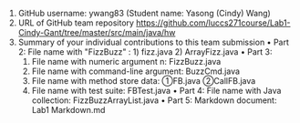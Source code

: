 1. GitHub username: ywang83    (Student name: Yasong (Cindy) Wang)
2. URL of GitHub team repository
    https://github.com/luccs271course/Lab1-Cindy-Gant/tree/master/src/main/java/hw
3. Summary of your individual contributions to this team submission
•	Part 2: File name with "FizzBuzz" : 1) fizz.java 2) ArrayFizz.java
•	Part 3: 
      1) File name with numeric argument n: FizzBuzz.java
      2) File name with command-line argument: BuzzCmd.java
      3) File name with method store data: ①FB.java ②CallFB.java
      4) File name with test suite: FBTest.java 
•	Part 4: File name with Java collection: FizzBuzzArrayList.java
•	Part 5: Markdown document: Lab1 Markdown.md

